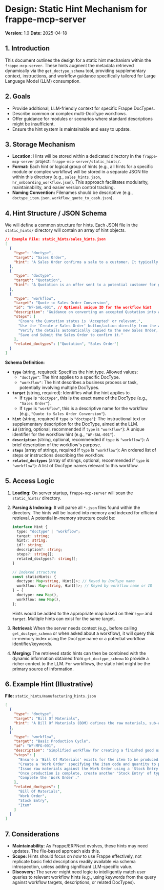 # Design: Static Hint Mechanism for frappe-mcp-server

**Version:** 1.0
**Date:** 2025-04-18

## 1. Introduction

This document outlines the design for a static hint mechanism within the `frappe-mcp-server`. These hints augment the metadata retrieved dynamically via the `get_doctype_schema` tool, providing supplementary context, instructions, and workflow guidance specifically tailored for Large Language Model (LLM) consumption.

## 2. Goals

- Provide additional, LLM-friendly context for specific Frappe DocTypes.
- Describe common or complex multi-DocType workflows.
- Offer guidance for modules or scenarios where standard descriptions might be insufficient.
- Ensure the hint system is maintainable and easy to update.

## 3. Storage Mechanism

- **Location:** Hints will be stored within a dedicated directory in the `frappe-mcp-server` project: `frappe-mcp-server/static_hints/`.
- **Format:** Each hint or logical group of hints (e.g., all hints for a specific module or complex workflow) will be stored in a separate JSON file within this directory (e.g., `sales_hints.json`, `hr_onboarding_workflow.json`). This approach facilitates modularity, maintainability, and easier version control tracking.
- **Naming Convention:** Filenames should be descriptive (e.g., `doctype_item.json`, `workflow_quote_to_cash.json`).

## 4. Hint Structure / JSON Schema

We will define a common structure for hints. Each JSON file in the `static_hints/` directory will contain an array of hint objects.

```json
// Example File: static_hints/sales_hints.json
[
  {
    "type": "doctype",
    "target": "Sales Order",
    "hint": "A Sales Order confirms a sale to a customer. It typically follows a Quotation and precedes a Delivery Note and Sales Invoice. Key fields include 'customer', 'transaction_date', 'delivery_date', and the 'items' table detailing products/services, quantities, and rates. Use this document to lock in the terms of a sale before fulfillment."
  },
  {
    "type": "doctype",
    "target": "Quotation",
    "hint": "A Quotation is an offer sent to a potential customer for goods or services. If accepted, it can be converted into a Sales Order. Focus on accurately capturing customer requirements and pricing."
  },
  {
    "type": "workflow",
    "target": "Quote to Sales Order Conversion",
    "id": "WF-SAL-001", // Optional unique ID for the workflow hint
    "description": "Guidance on converting an accepted Quotation into a Sales Order.",
    "steps": [
      "Ensure the Quotation status is 'Accepted' or relevant.",
      "Use the 'Create > Sales Order' button/action directly from the accepted Quotation form.",
      "Verify the details automatically copied to the new Sales Order, especially items, quantities, rates, and customer information.",
      "Save and Submit the Sales Order to confirm it."
    ],
    "related_doctypes": ["Quotation", "Sales Order"]
  }
]
```

**Schema Definition:**

- **`type`** (string, required): Specifies the hint type. Allowed values:
  - `"doctype"`: The hint applies to a specific DocType.
  - `"workflow"`: The hint describes a business process or task, potentially involving multiple DocTypes.
- **`target`** (string, required): Identifies what the hint applies to.
  - If `type` is `"doctype"`, this is the exact name of the DocType (e.g., `"Sales Order"`).
  - If `type` is `"workflow"`, this is a descriptive name for the workflow (e.g., `"Quote to Sales Order Conversion"`).
- **`hint`** (string, required if `type` is `"doctype"`): The instructional text or supplementary description for the DocType, aimed at the LLM.
- **`id`** (string, optional, recommended if `type` is `"workflow"`): A unique identifier for the workflow hint (e.g., `"WF-SAL-001"`).
- **`description`** (string, optional, recommended if `type` is `"workflow"`): A brief description of the workflow's purpose.
- **`steps`** (array of strings, required if `type` is `"workflow"`): An ordered list of steps or instructions describing the workflow.
- **`related_doctypes`** (array of strings, optional, recommended if `type` is `"workflow"`): A list of DocType names relevant to this workflow.

## 5. Access Logic

1.  **Loading:** On server startup, `frappe-mcp-server` will scan the `static_hints/` directory.
2.  **Parsing & Indexing:** It will parse all `*.json` files found within the directory. The hints will be loaded into memory and indexed for efficient retrieval. A potential in-memory structure could be:

    ```typescript
    interface Hint {
      type: "doctype" | "workflow";
      target: string;
      hint?: string;
      id?: string;
      description?: string;
      steps?: string[];
      related_doctypes?: string[];
    }

    // Indexed structure
    const staticHints: {
      doctype: Map<string, Hint[]>; // Keyed by DocType name
      workflow: Map<string, Hint[]>; // Keyed by workflow name or ID
    } = {
      doctype: new Map(),
      workflow: new Map(),
    };
    ```

    Hints would be added to the appropriate map based on their `type` and `target`. Multiple hints can exist for the same target.

3.  **Retrieval:** When the server needs context (e.g., before calling `get_doctype_schema` or when asked about a workflow), it will query this in-memory index using the DocType name or a potential workflow identifier/keywords.
4.  **Merging:** The retrieved static hints can then be combined with the dynamic information obtained from `get_doctype_schema` to provide a richer context to the LLM. For workflows, the static hint might be the primary source of information.

## 6. Example Hint (Illustrative)

**File:** `static_hints/manufacturing_hints.json`

```json
[
  {
    "type": "doctype",
    "target": "Bill Of Materials",
    "hint": "A Bill Of Materials (BOM) defines the raw materials, sub-assemblies, intermediate assemblies, sub-components, parts, and the quantities of each needed to manufacture an end product. It is crucial for production planning, costing, and inventory management. Ensure the quantities are accurate for the specified manufacturing quantity (usually 1 unit of the final product)."
  },
  {
    "type": "workflow",
    "target": "Basic Production Cycle",
    "id": "WF-MFG-001",
    "description": "Simplified workflow for creating a finished good using a Work Order based on a Bill of Materials.",
    "steps": [
      "Ensure a 'Bill Of Materials' exists for the item to be produced.",
      "Create a 'Work Order' specifying the item code and quantity to produce. The system should fetch the required materials from the BOM.",
      "Issue raw materials against the Work Order using a 'Stock Entry' of type 'Material Issue'.",
      "Once production is complete, create another 'Stock Entry' of type 'Manufacture' to receive the finished goods into inventory. This consumes the issued raw materials based on the Work Order.",
      "Complete the 'Work Order'."
    ],
    "related_doctypes": [
      "Bill Of Materials",
      "Work Order",
      "Stock Entry",
      "Item"
    ]
  }
]
```

## 7. Considerations

- **Maintainability:** As Frappe/ERPNext evolves, these hints may need updates. The file-based approach aids this.
- **Scope:** Hints should focus on _how_ to use Frappe effectively, not replicate basic field descriptions readily available via schema introspection, unless adding significant LLM-specific value.
- **Discovery:** The server might need logic to intelligently match user queries to relevant workflow hints (e.g., using keywords from the query against workflow targets, descriptions, or related DocTypes).
